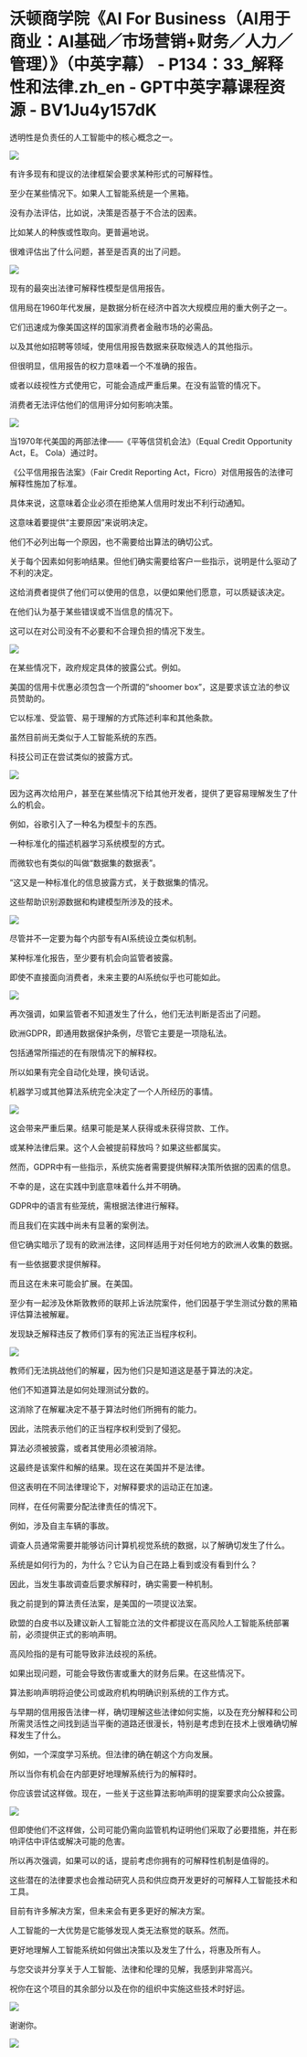 # 沃顿商学院《AI For Business（AI用于商业：AI基础／市场营销+财务／人力／管理）》（中英字幕） - P134：33_解释性和法律.zh_en - GPT中英字幕课程资源 - BV1Ju4y157dK

透明性是负责任的人工智能中的核心概念之一。

![](img/84c3626b2b5189884585efd384da63ab_1.png)

有许多现有和提议的法律框架会要求某种形式的可解释性。

至少在某些情况下。如果人工智能系统是一个黑箱。

没有办法评估，比如说，决策是否基于不合法的因素。

比如某人的种族或性取向。更普遍地说。

很难评估出了什么问题，甚至是否真的出了问题。

![](img/84c3626b2b5189884585efd384da63ab_3.png)

现有的最突出法律可解释性模型是信用报告。

信用局在1960年代发展，是数据分析在经济中首次大规模应用的重大例子之一。

它们迅速成为像美国这样的国家消费者金融市场的必需品。

以及其他如招聘等领域，使用信用报告数据来获取候选人的其他指示。

但很明显，信用报告的权力意味着一个不准确的报告。

或者以歧视性方式使用它，可能会造成严重后果。在没有监管的情况下。

消费者无法评估他们的信用评分如何影响决策。

![](img/84c3626b2b5189884585efd384da63ab_5.png)

当1970年代美国的两部法律——《平等信贷机会法》（Equal Credit Opportunity Act，E。 Cola）通过时。

《公平信用报告法案》（Fair Credit Reporting Act，Ficro）对信用报告的法律可解释性施加了标准。

具体来说，这意味着企业必须在拒绝某人信用时发出不利行动通知。

这意味着要提供“主要原因”来说明决定。

他们不必列出每一个原因，也不需要给出算法的确切公式。

关于每个因素如何影响结果。但他们确实需要给客户一些指示，说明是什么驱动了不利的决定。

这给消费者提供了他们可以使用的信息，以便如果他们愿意，可以质疑该决定。

在他们认为基于某些错误或不当信息的情况下。

这可以在对公司没有不必要和不合理负担的情况下发生。

![](img/84c3626b2b5189884585efd384da63ab_7.png)

在某些情况下，政府规定具体的披露公式。例如。

美国的信用卡优惠必须包含一个所谓的“shoomer box”，这是要求该立法的参议员赞助的。

它以标准、受监管、易于理解的方式陈述利率和其他条款。

虽然目前尚无类似于人工智能系统的东西。

科技公司正在尝试类似的披露方式。

![](img/84c3626b2b5189884585efd384da63ab_9.png)

因为这再次给用户，甚至在某些情况下给其他开发者，提供了更容易理解发生了什么的机会。

例如，谷歌引入了一种名为模型卡的东西。

一种标准化的描述机器学习系统模型的方式。

而微软也有类似的叫做“数据集的数据表”。

“这又是一种标准化的信息披露方式，关于数据集的情况。

这些帮助识别源数据和构建模型所涉及的技术。

![](img/84c3626b2b5189884585efd384da63ab_11.png)

尽管并不一定要为每个内部专有AI系统设立类似机制。

某种标准化报告，至少要有机会向监管者披露。

即使不直接面向消费者，未来主要的AI系统似乎也可能如此。

![](img/84c3626b2b5189884585efd384da63ab_13.png)

再次强调，如果监管者不知道发生了什么，他们无法判断是否出了问题。

欧洲GDPR，即通用数据保护条例，尽管它主要是一项隐私法。

包括通常所描述的在有限情况下的解释权。

所以如果有完全自动化处理，换句话说。

机器学习或其他算法系统完全决定了一个人所经历的事情。

![](img/84c3626b2b5189884585efd384da63ab_15.png)

这会带来严重后果。结果可能是某人获得或未获得贷款、工作。

或某种法律后果。这个人会被提前释放吗？如果这些都属实。

然而，GDPR中有一些指示，系统实施者需要提供解释决策所依据的因素的信息。

不幸的是，这在实践中到底意味着什么并不明确。

GDPR中的语言有些笼统，需根据法律进行解释。

而且我们在实践中尚未有显著的案例法。

但它确实暗示了现有的欧洲法律，这同样适用于对任何地方的欧洲人收集的数据。

有一些依据要求提供解释。

而且这在未来可能会扩展。在美国。

至少有一起涉及休斯敦教师的联邦上诉法院案件，他们因基于学生测试分数的黑箱评估算法被解雇。

发现缺乏解释违反了教师们享有的宪法正当程序权利。

![](img/84c3626b2b5189884585efd384da63ab_17.png)

教师们无法挑战他们的解雇，因为他们只是知道这是基于算法的决定。

他们不知道算法是如何处理测试分数的。

这消除了在解雇决定不基于算法时他们所拥有的能力。

因此，法院表示他们的正当程序权利受到了侵犯。

算法必须被披露，或者其使用必须被消除。

这最终是该案件和解的结果。现在这在美国并不是法律。

但这表明在不同法律理论下，对解释要求的运动正在加速。

同样，在任何需要分配法律责任的情况下。

例如，涉及自主车辆的事故。

调查人员通常需要并能够访问计算机视觉系统的数据，以了解确切发生了什么。

系统是如何行为的，为什么？它认为自己在路上看到或没有看到什么？

因此，当发生事故调查后要求解释时，确实需要一种机制。

我之前提到的算法责任法案，是美国的一项提议法案。

欧盟的白皮书以及建议新人工智能立法的文件都提议在高风险人工智能系统部署前，必须提供正式的影响声明。

高风险指的是有可能导致非法歧视的系统。

如果出现问题，可能会导致伤害或重大的财务后果。在这些情况下。

算法影响声明将迫使公司或政府机构明确识别系统的工作方式。

与早期的信用报告法律一样，确切理解这些法律如何实施，以及在充分解释和公司所需灵活性之间找到适当平衡的道路还很漫长，特别是考虑到在技术上很难确切解释发生了什么。

例如，一个深度学习系统。但法律的确在朝这个方向发展。

所以当你有机会在内部更好地理解系统行为的解释时。

你应该尝试这样做。现在，一些关于这些算法影响声明的提案要求向公众披露。

![](img/84c3626b2b5189884585efd384da63ab_19.png)

但即使他们不这样做，公司可能仍需向监管机构证明他们采取了必要措施，并在影响评估中评估或解决可能的危害。

所以再次强调，如果可以的话，提前考虑你拥有的可解释性机制是值得的。

这些潜在的法律要求也会推动研究人员和供应商开发更好的可解释人工智能技术和工具。

目前有许多解决方案，但未来会有更多更好的解决方案。

人工智能的一大优势是它能够发现人类无法察觉的联系。然而。

更好地理解人工智能系统如何做出决策以及发生了什么，将惠及所有人。

与您交谈并分享关于人工智能、法律和伦理的见解，我感到非常高兴。

祝你在这个项目的其余部分以及在你的组织中实施这些技术时好运。

![](img/84c3626b2b5189884585efd384da63ab_21.png)

谢谢你。

![](img/84c3626b2b5189884585efd384da63ab_23.png)
